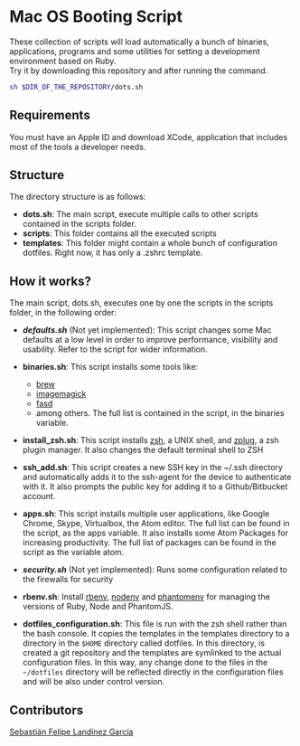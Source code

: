 # Mac OS Booting Script
These collection of scripts will load automatically a bunch of binaries, applications,
programs and some utilities for setting a development environment based on Ruby.<br>
Try it by downloading this repository and after running the command.<br>
```bash
sh $DIR_OF_THE_REPOSITORY/dots.sh
```
## Requirements
You must have an Apple ID and download XCode, application that includes most of the
tools a developer needs.

## Structure
The directory structure is as follows: <br>
* <b>dots.sh</b>: The main script, execute multiple calls to other scripts contained in
the scripts folder.
* <b>scripts</b>: This folder contains all the executed scripts
* <b>templates</b>: This folder might contain a whole bunch of configuration dotfiles. Right now,
it has only a .zshrc template.

## How it works?
The main script, dots.sh, executes one by one the scripts in the scripts folder, in the following
order:
* <b><i>defaults.sh</b></i> (Not yet implemented): This script changes some Mac defaults at a low
level in order to improve performance, visibility and usability. Refer to the script for wider
information.
* <b>binaries.sh</b>: This script installs some tools like:
  * [brew](http://brew.sh/)
  * [imagemagick](http://www.imagemagick.org/script/index.php)
  * [fasd](https://github.com/clvv/fasd)
  * among others. The full list is contained in the script, in the binaries variable.

* <b>install_zsh.sh</b>: This script installs [zsh](http://www.zsh.org/), a UNIX shell, and
[zplug](https://github.com/zplug/zplug), a zsh plugin manager. It also changes the default terminal
shell to ZSH

* <b>ssh_add.sh</b>: This script creates a new SSH key in the ~/.ssh directory and automatically
adds it to the ssh-agent for the device to authenticate with it. It also prompts the public key
for adding it to a Github/Bitbucket account.

* <b>apps.sh</b>: This script installs multiple user applications, like Google Chrome, Skype,
Virtualbox, the Atom editor. The full list can be found in the script, as the apps variable.
It also installs some Atom Packages for increasing productivity. The full list of packages can
be found in the script as the variable atom.

* <b><i>security.sh</b></i> (Not yet implemented): Runs some configuration related
to the firewalls for security

* <b>rbenv.sh</b>: Install [rbenv](https://github.com/rbenv/rbenv), [nodenv](https://github.com/nodenv/nodenv) and [phantomenv](https://github.com/boxen/phantomenv) for managing the versions of Ruby,
Node and PhantomJS.

* <b>dotfiles_configuration.sh</b>: This file is run with the zsh shell rather than the bash console. It copies the templates in the templates directory to a directory in the `$HOME` directory called dotfiles. In this directory, is created a git repository and the templates are symlinked to the actual configuration files. In this way, any change done to the files in the `~/dotfiles` directory will be reflected directly in the configuration files and will be also under control version.

## Contributors
[Sebastián Felipe Landínez García](https://github.com/sflang1)
